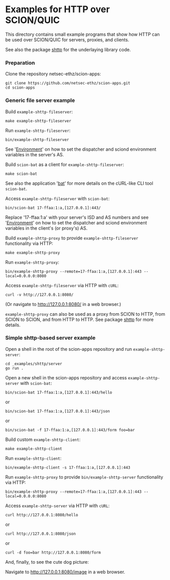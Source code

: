 # Examples for HTTP over SCION/QUIC

This directory contains small example programs that show how HTTP can be used over SCION/QUIC for servers, proxies, and clients.

See also the package [shttp](../../pkg/shttp/README.md) for the underlaying library code.

### Preparation

Clone the repository netsec-ethz/scion-apps:

```
git clone https://github.com/netsec-ethz/scion-apps.git
cd scion-apps
```

### Generic file server example

Build `example-shttp-fileserver`:

```
make example-shttp-fileserver
```

Run `example-shttp-fileserver`:

```
bin/example-shttp-fileserver
```

See '[Environment](../../README.md#Environment)' on how to set the dispatcher and sciond environment variables in the server's AS.

Build `scion-bat` as a client for `example-shttp-fileserver`:

```
make scion-bat
```

See also the application '[bat](../../bat/README.md)' for more details on the cURL-like CLI tool `scion-bat`.

Access `example-shttp-fileserver` with `scion-bat`:

```
bin/scion-bat 17-ffaa:1:a,[127.0.0.1]:443/
```

Replace '17-ffaa:1:a' with your server's ISD and AS numbers and see '[Environment](../../README.md#Environment)' on how to set the dispatcher and sciond environment variables in the client's (or proxy's) AS.

Build `example-shttp-proxy` to provide `example-shttp-fileserver` functionality via HTTP:

```
make example-shttp-proxy
```

Run `example-shttp-proxy`:

```
bin/example-shttp-proxy --remote=17-ffaa:1:a,[127.0.0.1]:443 --local=0.0.0.0:8080
```

Access `example-shttp-fileserver` via HTTP with `cURL`:

```
curl -v http://127.0.0.1:8080/
```

(Or navigate to http://127.0.0.1:8080/ in a web browser.)

`example-shttp-proxy` can also be used as a proxy from SCION to HTTP, from SCION to SCION, and from HTTP to HTTP. See package [shttp](../../pkg/shttp/README.md) for more details.

### Simple shttp-based server example

Open a shell in the root of the scion-apps repository and run `example-shttp-server`:

```
cd _examples/shttp/server
go run .
```

Open a new shell in the scion-apps repository and access `example-shttp-server` with `scion-bat`:

```
bin/scion-bat 17-ffaa:1:a,[127.0.0.1]:443/hello
```

or

```
bin/scion-bat 17-ffaa:1:a,[127.0.0.1]:443/json
```

or

```
bin/scion-bat -f 17-ffaa:1:a,[127.0.0.1]:443/form foo=bar
```

Build custom `example-shttp-client`:

```
make example-shttp-client
```

Run `example-shttp-client`:

```
bin/example-shttp-client -s 17-ffaa:1:a,[127.0.0.1]:443
```

Run `example-shttp-proxy` to provide `bin/example-shttp-server` functionality via HTTP:

```
bin/example-shttp-proxy --remote=17-ffaa:1:a,[127.0.0.1]:443 --local=0.0.0.0:8080
```

Access `example-shttp-server` via HTTP with `cURL`:

```
curl http://127.0.0.1:8080/hello
```

or

```
curl http://127.0.0.1:8080/json
```

or

```
curl -d foo=bar http://127.0.0.1:8080/form
```

And, finally, to see the cute dog picture:

Navigate to http://127.0.0.1:8080/image in a web browser.

